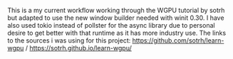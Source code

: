 This is a my current workflow working through the WGPU tutorial by sotrh but adapted to use the new window builder needed with winit 0.30.
I have also used tokio instead of pollster for the async library due to personal desire to get better with that runtime as it has more industry use. 
The links to the sources i was using for this project:
https://github.com/sotrh/learn-wgpu / https://sotrh.github.io/learn-wgpu/
